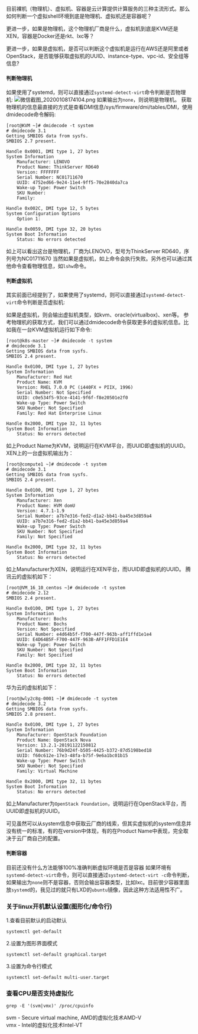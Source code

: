 目前裸机（物理机）、虚拟机、容器是云计算提供计算服务的三种主流形式。那么如何判断一个虚拟shell环境到底是物理机、虚拟机还是容器呢？

更进一步，如果是物理机，这个物理机厂商是什么，虚拟机到底是KVM还是XEN，容器是Docker还是rkt、lxc等？

更进一步，如果是虚拟机，是否可以判断这个虚拟机是运行在AWS还是阿里或者OpenStack，是否能够获取虚拟机的UUID、instance-type、vpc-id、安全组等信息?

#### 判断物理机
如果使用了systemd，则可以直接通过`systemd-detect-virt`命令判断是否物理机:
![微信截图_20200108174104.png](https://i.loli.net/2020/01/08/4Aan39pfGuIoK5Q.png)
如果输出为`none`，则说明是物理机。
获取物理机的信息最直接的方式是查看DMI信息/sys/firmware/dmi/tables/DMI，使用dmidecode命令解码:
```
[root@KVM ~]# dmidecode -t system
# dmidecode 3.1
Getting SMBIOS data from sysfs.
SMBIOS 2.7 present.

Handle 0x0001, DMI type 1, 27 bytes
System Information
	Manufacturer: LENOVO
	Product Name: ThinkServer RD640   
	Version: FFFFFFF             
	Serial Number: NC01711670          
	UUID: 4752ed66-9e24-11e4-9ff5-70e2840da7ca
	Wake-up Type: Power Switch
	SKU Number:                       
	Family:                       

Handle 0x002C, DMI type 12, 5 bytes
System Configuration Options
	Option 1:                       

Handle 0x0059, DMI type 32, 20 bytes
System Boot Information
	Status: No errors detected
```
如上可以看出这台是物理机，厂商为LENOVO，型号为ThinkServer RD640，序列号为NC01711670
当然如果是虚拟机，如上命令会执行失败。另外也可以通过其他命令查看物理信息，如`lshw`命令。

#### 判断虚拟机
其实前面已经提到了，如果使用了systemd，则可以直接通过`systemd-detect-virt`命令判断是否虚拟机:

如果是虚拟机，则会输出虚拟机类型，如kvm、oracle(virtualbox)、xen等。
参考物理机的获取方式，我们可以通过dmidecode命令获取更多的虚拟机信息。比如我在一台KVM虚拟机运行如下命令:
```
[root@k8s-master ~]# dmidecode -t system
# dmidecode 3.1
Getting SMBIOS data from sysfs.
SMBIOS 2.4 present.

Handle 0x0100, DMI type 1, 27 bytes
System Information
	Manufacturer: Red Hat
	Product Name: KVM
	Version: RHEL 7.0.0 PC (i440FX + PIIX, 1996)
	Serial Number: Not Specified
	UUID: c0e534f5-93ce-4141-9f6f-f8e20501e2f0
	Wake-up Type: Power Switch
	SKU Number: Not Specified
	Family: Red Hat Enterprise Linux

Handle 0x2000, DMI type 32, 11 bytes
System Boot Information
	Status: No errors detected
```
如上Product Name为KVM，说明运行在KVM平台，而UUID即虚拟机的UUID。
XEN上的一台虚拟机输出为：
```
[root@compute1 ~]# dmidecode -t system
# dmidecode 3.1
Getting SMBIOS data from sysfs.
SMBIOS 2.4 present.

Handle 0x0100, DMI type 1, 27 bytes
System Information
	Manufacturer: Xen
	Product Name: HVM domU
	Version: 4.7.1-1.9
	Serial Number: a7b7e316-fed2-d1a2-bb41-ba45e3d859a4
	UUID: a7b7e316-fed2-d1a2-bb41-ba45e3d859a4
	Wake-up Type: Power Switch
	SKU Number: Not Specified
	Family: Not Specified

Handle 0x2000, DMI type 32, 11 bytes
System Boot Information
	Status: No errors detected
```
如上Manufacturer为XEN，说明运行在XEN平台，而UUID即虚拟机的UUID。
腾讯云的虚拟机如下：
```
[root@VM_16_10_centos ~]# dmidecode -t system
# dmidecode 2.12
SMBIOS 2.4 present.

Handle 0x0100, DMI type 1, 27 bytes
System Information
	Manufacturer: Bochs
	Product Name: Bochs
	Version: Not Specified
	Serial Number: e4d64b5f-f700-447f-963b-aff1ffd1e1e4
	UUID: E4D64B5F-F700-447F-963B-AFF1FFD1E1E4
	Wake-up Type: Power Switch
	SKU Number: Not Specified
	Family: Not Specified

Handle 0x2000, DMI type 32, 11 bytes
System Boot Information
	Status: No errors detected
```
华为云的虚拟机如下：
```
[root@wly2c8g-0001 ~]# dmidecode -t system
# dmidecode 3.2
Getting SMBIOS data from sysfs.
SMBIOS 2.8 present.

Handle 0x0100, DMI type 1, 27 bytes
System Information
	Manufacturer: OpenStack Foundation
	Product Name: OpenStack Nova
	Version: 13.2.1-20191122150812
	Serial Number: 76b9d24f-b505-4425-b372-87d5198bed18
	UUID: f60c612e-17e3-48fa-b75f-9e6a1bc01b15
	Wake-up Type: Power Switch
	SKU Number: Not Specified
	Family: Virtual Machine

Handle 0x2000, DMI type 32, 11 bytes
System Boot Information
	Status: No errors detected
```
如上Manufacturer为`OpenStack Foundation`，说明运行在OpenStack平台，而UUID即虚拟机的UUID。

可见虽然可以从system信息中获取云厂商的线索，但其实虚拟机的system信息并没有统一的标准，有的在version中体现，有的在Product Name中表现，完全取决于云厂商自己的配置。
#### 判断容器
目前还没有什么方法能够100%准确判断虚拟环境是否是容器
如果环境有`systemd-detect-virt`命令，则可以直接通过`systemd-detect-virt -c`命令判断，如果输出为`none`则不是容器，否则会输出容器类型，比如lxc。目前很少容器里面放`systemd`的，我见过的就只有LXD的`ubuntu`镜像，因此这种方法适用性不广。
### 关于linux开机默认设置(图形化/命令行)
1.查看目前默认的启动默认
```
systemctl get-default
```
2.设置为图形界面模式
```
systemctl set-default graphical.target
```
3.设置为命令行模式
```
systemctl set-default multi-user.target
```
### 查看CPU是否支持虚拟化
```
grep -E '(svm|vmx)' /proc/cpuinfo
```
svm - Secure virtual machine, AMD的虚拟化技术AMD-V  
vmx - Intel的虚拟化技术Intel-VT
